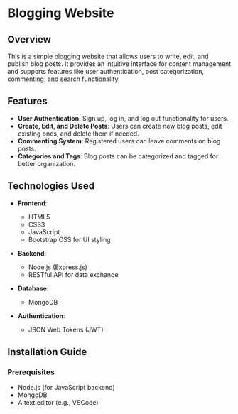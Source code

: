 # Blogging Website

## Overview
This is a simple blogging website that allows users to write, edit, and publish blog posts. It provides an intuitive interface for content management and supports features like user authentication, post categorization, commenting, and search functionality.

## Features
- **User Authentication**: Sign up, log in, and log out functionality for users.
- **Create, Edit, and Delete Posts**: Users can create new blog posts, edit existing ones, and delete them if needed.
- **Commenting System**: Registered users can leave comments on blog posts.
- **Categories and Tags**: Blog posts can be categorized and tagged for better organization.

## Technologies Used
- **Frontend**:
  - HTML5
  - CSS3
  - JavaScript 
  - Bootstrap CSS for UI styling

- **Backend**:
  - Node.js (Express.js) 
  - RESTful API for data exchange

- **Database**:
  - MongoDB

- **Authentication**:
  - JSON Web Tokens (JWT)
## Installation Guide

### Prerequisites
- Node.js (for JavaScript backend)
- MongoDB
- A text editor (e.g., VSCode)

